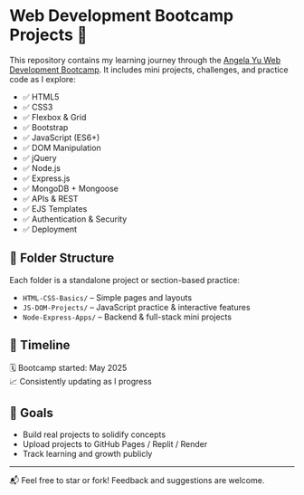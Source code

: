 # Web Development Bootcamp Projects 🚀

This repository contains my learning journey through the [Angela Yu Web Development Bootcamp](https://www.udemy.com/course/the-complete-web-development-bootcamp/). It includes mini projects, challenges, and practice code as I explore:

- ✅ HTML5
- ✅ CSS3
- ✅ Flexbox & Grid
- ✅ Bootstrap
- ✅ JavaScript (ES6+)
- ✅ DOM Manipulation
- ✅ jQuery
- ✅ Node.js
- ✅ Express.js
- ✅ MongoDB + Mongoose
- ✅ APIs & REST
- ✅ EJS Templates
- ✅ Authentication & Security
- ✅ Deployment

## 📁 Folder Structure
Each folder is a standalone project or section-based practice:
- `HTML-CSS-Basics/` – Simple pages and layouts
- `JS-DOM-Projects/` – JavaScript practice & interactive features
- `Node-Express-Apps/` – Backend & full-stack mini projects

## 📅 Timeline
🗓️ Bootcamp started: May 2025  
📈 Consistently updating as I progress

## 📌 Goals
- Build real projects to solidify concepts  
- Upload projects to GitHub Pages / Replit / Render  
- Track learning and growth publicly

---

📬 Feel free to star or fork! Feedback and suggestions are welcome.
